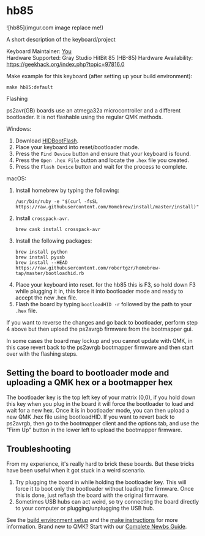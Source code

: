 # hb85

![hb85](imgur.com image replace me!)

A short description of the keyboard/project

Keyboard Maintainer: [You](https://github.com/yourusername)  
Hardware Supported: Gray Studio HitBit 85 (HB-85) 
Hardware Availability: https://geekhack.org/index.php?topic=97816.0

Make example for this keyboard (after setting up your build environment):

    make hb85:default

Flashing

ps2avr(GB) boards use an atmega32a microcontroller and a different bootloader. It is not flashable using the regular QMK methods. 

Windows: 
1. Download [HIDBootFlash](http://vusb.wikidot.com/project:hidbootflash).
2. Place your keyboard into reset/bootloader mode. 
3. Press the `Find Device` button and ensure that your keyboard is found.
4. Press the `Open .hex File` button and locate the `.hex` file you created.
5. Press the `Flash Device` button and wait for the process to complete. 

macOS:
1. Install homebrew by typing the following:   
    ```
    /usr/bin/ruby -e "$(curl -fsSL https://raw.githubusercontent.com/Homebrew/install/master/install)"
    ```
2. Install `crosspack-avr`.  
    ```
    brew cask install crosspack-avr
    ```
3. Install the following packages:
    ```
    brew install python
    brew install pyusb
    brew install --HEAD https://raw.githubusercontent.com/robertgzr/homebrew-tap/master/bootloadhid.rb

4. Place your keyboard into reset.    for the hb85 this is F3, so hold down F3 while plugging it in, this force it into bootloader mode and ready to accept the new .hex file.
5. Flash the board by typing `bootloadHID -r` followed by the path to your `.hex` file. 

If you want to reverse the changes and go back to bootloader, perform step 4 above but then upload the ps2avrgb firmware from the bootmapper gui. 

In some cases the board may lockup and you cannot update with QMK, in this case revert back to the ps2avrgb bootmapper firmware and then start over with the flashing steps. 

## Setting the board to bootloader mode and uploading a QMK hex or a bootmapper hex

The bootloader key is the top left key of your matrix (0,0), if you hold down this key when you plug in the board it will force the bootloader to load and wait for a new hex.  Once it is in bootloader mode, you can then upload a new QMK .hex file using bootloadHID.  If you want to revert back to ps2avrgb, then go to the bootmapper client and the options tab, and use the "Firm Up" button in the lower left to upload the bootmapper firmware.  


## Troubleshooting

From my experience, it's really hard to brick these boards. But these
tricks have been useful when it got stuck in a weird scenario.

1. Try plugging the board in while holding the bootloader key. This will force 
   it to boot only the bootloader without loading the firmware. Once this is
   done, just reflash the board with the original firmware.
2. Sometimes USB hubs can act weird, so try connecting the board directly
   to your computer or plugging/unplugging the USB hub.



See the [build environment setup](https://docs.qmk.fm/#/getting_started_build_tools) and the [make instructions](https://docs.qmk.fm/#/getting_started_make_guide) for more information. Brand new to QMK? Start with our [Complete Newbs Guide](https://docs.qmk.fm/#/newbs).
